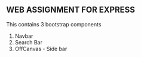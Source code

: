 ## WEB ASSIGNMENT FOR EXPRESS
 This contains 3 bootstrap components 
 1. Navbar
 2. Search Bar
 3. OffCanvas - Side bar

 
